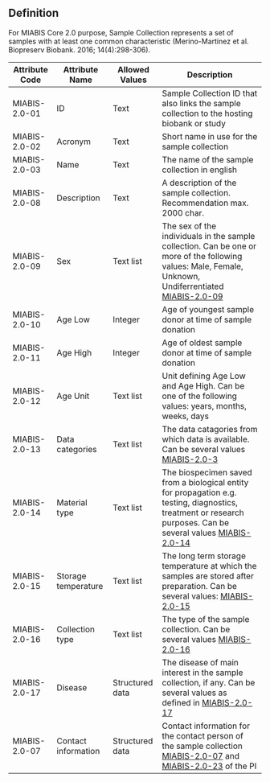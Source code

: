 ## Definition

For MIABIS Core 2.0 purpose, Sample Collection represents a set of samples with at least one common characteristic (Merino-Martinez et al. Biopreserv Biobank. 2016; 14(4):298-306).

| Attribute Code| Attribute Name| Allowed Values| Description |
|---|---|---|---|
| MIABIS-2.0-01| ID| Text| Sample Collection ID that also links the sample collection to the hosting biobank or study| 
| MIABIS-2.0-02| Acronym| Text| Short name in use for the sample collection| 
| MIABIS-2.0-03| Name| Text| The name of the sample collection in english| 
| MIABIS-2.0-08| Description| Text| A description of the sample collection. Recommendation max. 2000 char.| 
| MIABIS-2.0-09| Sex| Text list| The sex of the individuals in the sample collection. Can be one or more of the following values: Male, Female, Unknown, Undiferrentiated [MIABIS-2.0-09](./Structured-data-and-lists.md#sex)| 
| MIABIS-2.0-10| Age Low| Integer| Age of youngest sample donor at time of sample donation| 
| MIABIS-2.0-11| Age High| Integer| Age of oldest sample donor at time of sample donation| 
| MIABIS-2.0-12| Age Unit| Text list| Unit defining Age Low and Age High. Can be one of the following values: years, months, weeks, days| 
| MIABIS-2.0-13| Data categories| Text list| The data catagories from which data is available. Can be several values [MIABIS-2.0-3](https://github.com/MIABIS/miabis/wiki/Structured-data-and-lists#data-categories)| 
| MIABIS-2.0-14| Material type| Text list| The biospecimen saved from a biological entity for propagation e.g. testing, diagnostics, treatment or research purposes. Can be several values [MIABIS-2.0-14](https://github.com/MIABIS/miabis/wiki/Structured-data-and-lists#material-type)| 
| MIABIS-2.0-15| Storage temperature| Text list| The long term storage temperature at which the samples are stored after preparation. Can be several values: [MIABIS-2.0-15](https://github.com/MIABIS/miabis/wiki/Structured-data-and-lists#storage-temperature)| 
| MIABIS-2.0-16| Collection type| Text list| The type of the sample collection. Can be several values [MIABIS-2.0-16](https://github.com/MIABIS/miabis/wiki/Structured-data-and-lists#collection-type)| 
| MIABIS-2.0-17| Disease| Structured data| The disease of main interest in the sample collection, if any. Can be several values as defined in [MIABIS-2.0-17](https://github.com/MIABIS/miabis/wiki/Structured-data-and-lists#disease)| 
| MIABIS-2.0-07| Contact information| Structured data| Contact information for the contact person of the sample collection [MIABIS-2.0-07](https://github.com/MIABIS/miabis/wiki/Structured-data-and-lists#contact-information) and [MIABIS-2.0-23](https://github.com/MIABIS/miabis/wiki/Structured-data-and-lists#researcher-information) of the PI| 
